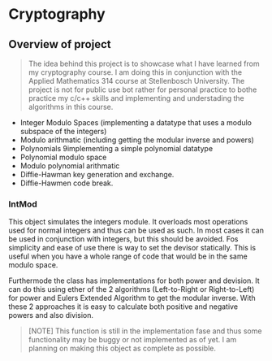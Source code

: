 # Cryptography

## Overview of project  
> The idea behind this project is to showcase what I have learned from my cryptography course.
> I am doing this in conjunction with the Applied Mathematics 314 course at Stellenbosch University.
> The project is not for public use bot rather for personal practice to bothe practice my c/c++ skills and implementing and understading the algorithms in this course.

- Integer Modulo Spaces (implementing a datatype that uses a modulo subspace of the integers)
- Modulo arithmatic (including getting the modular inverse and powers)
- Polynomials 9implementing a simple polynomial datatype
- Polynomial modulo space
- Modulo polynomial arithmatic
- Diffie-Hawman key generation and exchange.
- Diffie-Hawmen code break.

### IntMod

This object simulates the integers module. It overloads most operations used for normal integers and thus can be used as such. In most cases it can be used in conjunction with integers, but this should be avoided. Fos simplicity and ease of use there is way to set the devisor statically. This is useful when you have a whole range of code that would be in the same modulo space.

Furthermode the class has implementations for both power and devision. It can do this using ether of the 2 algorithms (Left-to-Right or Right-to-Left) for power and Eulers Extended Algorithm to get the modular inverse. With these 2 approaches it is easy to calculate both positive and negative powers and also division.

> [NOTE] This function is still in the implementation fase and thus some functionality may be buggy or not implemented as of yet. I am planning on making this object as complete as possible.